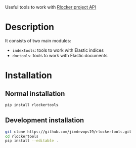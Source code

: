 Useful tools to work with [Rlocker project API](https://github.com/jimdevops19/rlocker.git)

# Description
    
It consists of two main modules:

- `indextools`: tools to work with Elastic indices
- `doctools`: tools to work with Elastic documents

# Installation
 
## Normal installation

```bash
pip install rlockertools
```

## Development installation

```bash
git clone https://github.com/jimdevops19/rlockertools.git
cd rlockertools
pip install --editable .
```